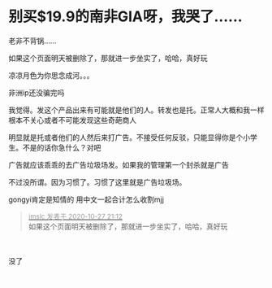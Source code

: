 # 别买$19.9的南非GIA呀，我哭了......


老非不背锅……

如果这个页面明天被删除了，那就进一步坐实了，哈哈，真好玩

凉凉月色为你思念成河。。。

非洲ip还没骗完吗

我觉得。发这个产品出来有可能就是他们的人。转发也是托。正常人大概和我一样根本不关心或者不可能发现这些奇葩商人

明显就是托或者他们的人然后来打广告。不接受任何反驳，只能显得你是个小学生。不是的话你急什么？对吧

广告就应该乖乖的去广告垃圾场发。如果我的管理第一个封杀就是广告

不过没所谓。因为习惯了。习惯了这里就是广告垃圾场。

gongyi肯定是知情的 用中文一起合计怎么收割mjj

<div class="quote"><blockquote><font size="2"><a href="https://www.hostloc.com/forum.php?mod=redirect&amp;goto=findpost&amp;pid=9361265&amp;ptid=758955" target="_blank"><font color="#999999">imslc 发表于 2020-10-27 21:12</font></a></font><br />
如果这个页面明天被删除了，那就进一步坐实了，哈哈，真好玩</blockquote></div><br />
<br />
没了<br />
<br />
<font color="White">zsbd zsbd zsbd</font>
